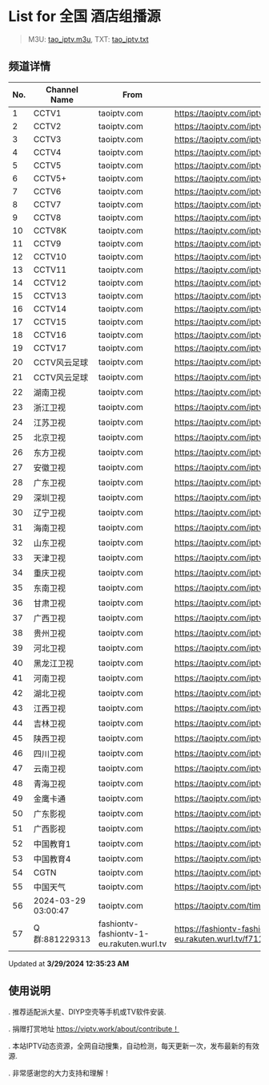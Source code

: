 # List for **全国 酒店组播源**

> M3U: [tao_iptv.m3u](/tao_iptv.m3u), TXT: [tao_iptv.txt](/txt/tao_iptv.txt)

## 频道详情

| No. | Channel Name | From | Source |
| --- | ------------ | ---- | ------ |
| 1 | CCTV1 | taoiptv.com | <https://taoiptv.com/iptv.php?id=100100&sign=293031> |
| 2 | CCTV2 | taoiptv.com | <https://taoiptv.com/iptv.php?id=100200&sign=293031> |
| 3 | CCTV3 | taoiptv.com | <https://taoiptv.com/iptv.php?id=100300&sign=293031> |
| 4 | CCTV4 | taoiptv.com | <https://taoiptv.com/iptv.php?id=100400&sign=293031> |
| 5 | CCTV5 | taoiptv.com | <https://taoiptv.com/iptv.php?id=100800&sign=293031> |
| 6 | CCTV5+ | taoiptv.com | <https://taoiptv.com/iptv.php?id=100900&sign=293031> |
| 7 | CCTV6 | taoiptv.com | <https://taoiptv.com/iptv.php?id=101000&sign=293031> |
| 8 | CCTV7 | taoiptv.com | <https://taoiptv.com/iptv.php?id=101100&sign=293031> |
| 9 | CCTV8 | taoiptv.com | <https://taoiptv.com/iptv.php?id=101200&sign=293031> |
| 10 | CCTV8K | taoiptv.com | <https://taoiptv.com/iptv.php?id=101300&sign=293031> |
| 11 | CCTV9 | taoiptv.com | <https://taoiptv.com/iptv.php?id=101400&sign=293031> |
| 12 | CCTV10 | taoiptv.com | <https://taoiptv.com/iptv.php?id=101500&sign=293031> |
| 13 | CCTV11 | taoiptv.com | <https://taoiptv.com/iptv.php?id=101600&sign=293031> |
| 14 | CCTV12 | taoiptv.com | <https://taoiptv.com/iptv.php?id=101700&sign=293031> |
| 15 | CCTV13 | taoiptv.com | <https://taoiptv.com/iptv.php?id=101800&sign=293031> |
| 16 | CCTV14 | taoiptv.com | <https://taoiptv.com/iptv.php?id=101900&sign=293031> |
| 17 | CCTV15 | taoiptv.com | <https://taoiptv.com/iptv.php?id=102000&sign=293031> |
| 18 | CCTV16 | taoiptv.com | <https://taoiptv.com/iptv.php?id=102100&sign=293031> |
| 19 | CCTV17 | taoiptv.com | <https://taoiptv.com/iptv.php?id=102200&sign=293031> |
| 20 | CCTV风云足球 | taoiptv.com | <https://taoiptv.com/iptv.php?id=102900&sign=293031> |
| 21 | CCTV风云足球 | taoiptv.com | <https://taoiptv.com/iptv.php?id=103310&sign=293031> |
| 22 | 湖南卫视 | taoiptv.com | <https://taoiptv.com/iptv.php?id=200100&sign=293031> |
| 23 | 浙江卫视 | taoiptv.com | <https://taoiptv.com/iptv.php?id=200200&sign=293031> |
| 24 | 江苏卫视 | taoiptv.com | <https://taoiptv.com/iptv.php?id=200300&sign=293031> |
| 25 | 北京卫视 | taoiptv.com | <https://taoiptv.com/iptv.php?id=200400&sign=293031> |
| 26 | 东方卫视 | taoiptv.com | <https://taoiptv.com/iptv.php?id=200500&sign=293031> |
| 27 | 安徽卫视 | taoiptv.com | <https://taoiptv.com/iptv.php?id=200600&sign=293031> |
| 28 | 广东卫视 | taoiptv.com | <https://taoiptv.com/iptv.php?id=200700&sign=293031> |
| 29 | 深圳卫视 | taoiptv.com | <https://taoiptv.com/iptv.php?id=200800&sign=293031> |
| 30 | 辽宁卫视 | taoiptv.com | <https://taoiptv.com/iptv.php?id=200900&sign=293031> |
| 31 | 海南卫视 | taoiptv.com | <https://taoiptv.com/iptv.php?id=201000&sign=293031> |
| 32 | 山东卫视 | taoiptv.com | <https://taoiptv.com/iptv.php?id=201100&sign=293031> |
| 33 | 天津卫视 | taoiptv.com | <https://taoiptv.com/iptv.php?id=201200&sign=293031> |
| 34 | 重庆卫视 | taoiptv.com | <https://taoiptv.com/iptv.php?id=201300&sign=293031> |
| 35 | 东南卫视 | taoiptv.com | <https://taoiptv.com/iptv.php?id=201400&sign=293031> |
| 36 | 甘肃卫视 | taoiptv.com | <https://taoiptv.com/iptv.php?id=201500&sign=293031> |
| 37 | 广西卫视 | taoiptv.com | <https://taoiptv.com/iptv.php?id=201600&sign=293031> |
| 38 | 贵州卫视 | taoiptv.com | <https://taoiptv.com/iptv.php?id=201700&sign=293031> |
| 39 | 河北卫视 | taoiptv.com | <https://taoiptv.com/iptv.php?id=201800&sign=293031> |
| 40 | 黑龙江卫视 | taoiptv.com | <https://taoiptv.com/iptv.php?id=201900&sign=293031> |
| 41 | 河南卫视 | taoiptv.com | <https://taoiptv.com/iptv.php?id=202000&sign=293031> |
| 42 | 湖北卫视 | taoiptv.com | <https://taoiptv.com/iptv.php?id=202100&sign=293031> |
| 43 | 江西卫视 | taoiptv.com | <https://taoiptv.com/iptv.php?id=202200&sign=293031> |
| 44 | 吉林卫视 | taoiptv.com | <https://taoiptv.com/iptv.php?id=202300&sign=293031> |
| 45 | 陕西卫视 | taoiptv.com | <https://taoiptv.com/iptv.php?id=202700&sign=293031> |
| 46 | 四川卫视 | taoiptv.com | <https://taoiptv.com/iptv.php?id=202800&sign=293031> |
| 47 | 云南卫视 | taoiptv.com | <https://taoiptv.com/iptv.php?id=203000&sign=293031> |
| 48 | 青海卫视 | taoiptv.com | <https://taoiptv.com/iptv.php?id=203200&sign=293031> |
| 49 | 金鹰卡通 | taoiptv.com | <https://taoiptv.com/iptv.php?id=203820&sign=293031> |
| 50 | 广东影视 | taoiptv.com | <https://taoiptv.com/iptv.php?id=300700&sign=293031> |
| 51 | 广西影视 | taoiptv.com | <https://taoiptv.com/iptv.php?id=301600&sign=293031> |
| 52 | 中国教育1 | taoiptv.com | <https://taoiptv.com/iptv.php?id=400100&sign=293031> |
| 53 | 中国教育4 | taoiptv.com | <https://taoiptv.com/iptv.php?id=400130&sign=293031> |
| 54 | CGTN | taoiptv.com | <https://taoiptv.com/iptv.php?id=400200&sign=293031> |
| 55 | 中国天气 | taoiptv.com | <https://taoiptv.com/iptv.php?id=401300&sign=293031> |
| 56 | 2024-03-29 03:00:47 | taoiptv.com | <https://taoiptv.com/time.mp4> |
| 57 | Q群:881229313 | fashiontv-fashiontv-1-eu.rakuten.wurl.tv | <https://fashiontv-fashiontv-1-eu.rakuten.wurl.tv/f711df33773d2dc83a1be49b8e841b00.m3u8> |

Updated at **3/29/2024 12:35:23 AM**

## 使用说明

. 推荐适配派大星、DIYP空壳等手机或TV软件安装.

. 捐赠打赏地址 https://viptv.work/about/contribute！

. 本站IPTV动态资源，全网自动搜集，自动检测，每天更新一次，发布最新的有效源.

. 非常感谢您的大力支持和理解！